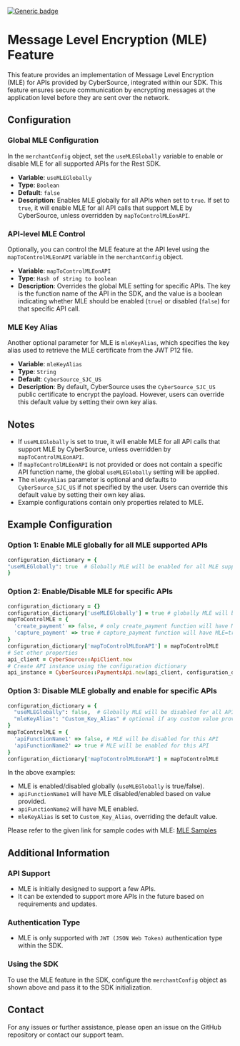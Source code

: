 [![Generic badge](https://img.shields.io/badge/MLE-NEW-GREEN.svg)](https://shields.io/)

# Message Level Encryption (MLE) Feature

This feature provides an implementation of Message Level Encryption (MLE) for APIs provided by CyberSource, integrated within our SDK. This feature ensures secure communication by encrypting messages at the application level before they are sent over the network.

## Configuration

### Global MLE Configuration

In the `merchantConfig` object, set the `useMLEGlobally` variable to enable or disable MLE for all supported APIs for the Rest SDK.

- **Variable**: `useMLEGlobally`
- **Type**: `Boolean`
- **Default**: `false`
- **Description**: Enables MLE globally for all APIs when set to `true`. If set to `true`, it will enable MLE for all API calls that support MLE by CyberSource, unless overridden by `mapToControlMLEonAPI`.

### API-level MLE Control

Optionally, you can control the MLE feature at the API level using the `mapToControlMLEonAPI` variable in the `merchantConfig` object.

- **Variable**: `mapToControlMLEonAPI`
- **Type**: `Hash of string to boolean`
- **Description**: Overrides the global MLE setting for specific APIs. The key is the function name of the API in the SDK, and the value is a boolean indicating whether MLE should be enabled (`true`) or disabled (`false`) for that specific API call.

### MLE Key Alias

Another optional parameter for MLE is `mleKeyAlias`, which specifies the key alias used to retrieve the MLE certificate from the JWT P12 file.

- **Variable**: `mleKeyAlias`
- **Type**: `String`
- **Default**: `CyberSource_SJC_US`
- **Description**: By default, CyberSource uses the `CyberSource_SJC_US` public certificate to encrypt the payload. However, users can override this default value by setting their own key alias.

## Notes

- If `useMLEGlobally` is set to true, it will enable MLE for all API calls that support MLE by CyberSource, unless overridden by `mapToControlMLEonAPI`.
- If `mapToControlMLEonAPI` is not provided or does not contain a specific API function name, the global `useMLEGlobally` setting will be applied.
- The `mleKeyAlias` parameter is optional and defaults to `CyberSource_SJC_US` if not specified by the user. Users can override this default value by setting their own key alias.
- Example configurations contain only properties related to MLE.

## Example Configuration

### Option 1: Enable MLE globally for all MLE supported APIs

```ruby
configuration_dictionary = {
"useMLEGlobally": true  # Globally MLE will be enabled for all MLE supported APIs
}
```

### Option 2: Enable/Disable MLE for specific APIs

```ruby
configuration_dictionary = {}
configuration_dictionary['useMLEGlobally'] = true # globally MLE will be enabled for all the MLE supported APIs by Cybs in SDK
mapToControlMLE = {
  'create_payment' => false, # only create_payment function will have MLE=false i.e. (/pts/v2/payments POST API) out of all MLE supported APIs
  'capture_payment' => true # capture_payment function will have MLE=true i.e.  (/pts/v2/payments/{id}/captures POST API), if it not in list of MLE supportedAPIs else it will already have MLE=true by global MLE parameter.
}
configuration_dictionary['mapToControlMLEonAPI'] = mapToControlMLE
# Set other properties
api_client = CyberSource::ApiClient.new
# Create API instance using the configuration dictionary
api_instance = CyberSource::PaymentsApi.new(api_client, configuration_dictionary)

```

### Option 3: Disable MLE globally and enable for specific APIs

```ruby
configuration_dictionary = {
  "useMLEGlobally": false,  # Globally MLE will be disabled for all APIs
  "mleKeyAlias": "Custom_Key_Alias" # optional if any custom value provided by Cybs
}
mapToControlMLE = {
  'apiFunctionName1' => false, # MLE will be disabled for this API
  'apiFunctionName2' => true # MLE will be enabled for this API
}
configuration_dictionary['mapToControlMLEonAPI'] = mapToControlMLE
```

In the above examples:
- MLE is enabled/disabled globally (`useMLEGlobally` is true/false).
- `apiFunctionName1` will have MLE disabled/enabled based on value provided.
- `apiFunctionName2` will have MLE enabled.
- `mleKeyAlias` is set to `Custom_Key_Alias`, overriding the default value.

Please refer to the given link for sample codes with MLE: [MLE Samples](https://github.com/CyberSource/cybersource-rest-samples-ruby/tree/master/Samples/MLEFeature)


## Additional Information

### API Support

- MLE is initially designed to support a few APIs.
- It can be extended to support more APIs in the future based on requirements and updates.

### Authentication Type

- MLE is only supported with `JWT (JSON Web Token)` authentication type within the SDK.

### Using the SDK

To use the MLE feature in the SDK, configure the `merchantConfig` object as shown above and pass it to the SDK initialization.

## Contact

For any issues or further assistance, please open an issue on the GitHub repository or contact our support team.